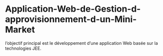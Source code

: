 # Application-Web-de-Gestion-d-approvisionnement-d-un-Mini-Market
l’objectif principal est le développement d’une application Web basée sur la technologies JEE.
